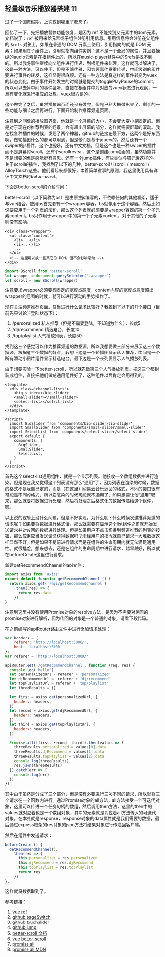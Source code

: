 ## 轻量级音乐播放器搭建 11



过了一个国庆假期，上次做到哪里了都忘了。

回忆了一下，先把播放暂停功能恢复，是因为 ref 不能找到父元素中的dom元素。文档说了：`ref` 被用来给元素或子组件注册引用信息。引用信息将会注册在父组件的 `$refs` 对象上。如果在普通的 DOM 元素上使用，引用指向的就是 DOM 元素；如果用在子组件上，引用就指向组件实例：这不是一个全局的属性，并且要操纵的audio元素是在根组件上的，所以在music-player组件中的$refs是找不到的。所以我将事件继续向父组件进行传递，到根组件来处理。这样就可以解决了，这是一种方法，可以使用，但是不够优雅，因为要事件重重传递，中间级别的组件要进行事件的转发，这样显得很麻烦。还有一种方法是将这样的事件转变为vuex的状态变化。由于事件开始发生的时候就是提交的togglePlayPause的commit，所以可以去掉中间的事件监听，直接在根组件中对对应的vuex状态进行观察，一旦有变化就进行相应的处理。vuex很方便的。

这个做完了之后，虽然播放器页面还没有做完，但是已经大概做出来了，剩余的一些功能与细节之后再进行。下面开始制作推荐频道页面。

注意到之间做的播放器界面，他就是一个屏幕的大小，不会变大变小是固定的。但是对于现在的推荐列表的场景，会有超出屏幕的部分，这样就需要屏幕的滚动。我在找各种插件的时候，发现了两个神器，github的链接在最下方，这两个是好东西啊，做轮播图什么的都可以用到，但是他们是基于jquery的。然后还有一个swiper的js插件，这个也挺好，还有中文文档，但是这个也是一种swiper的插件而不是屏幕的scroll。还有个scrollreveal，这个是创建dom动画的，虽然功能并不是想要的但是感觉挺有意思。还有一个jump插件，有些类似与锚元素这样的。关于scroll的插件，我找到了以下的几种，better-scroll / iscroll / mescroll / AlloyTouch 这些。他们看起来都很好，本着简单省事的原则，我这里使用具有详细中文文档的better-scroll。

下面是better-scroll的介绍时间：

better-scroll（以下简称为bs）是由原生js编写的，不依赖任何的其他框架，适于与vue结合。使用bs首先要有一个wrapper容器，bs就作用于这个容器。然后比如说要应用于一个列表的滚动，那么这个列表就必须要是wrapper容器的第一个子元素content。bs只作用于wrapper中的第一个子元素content，对于其他的子元素则没有影响。

```vue
<div class="wrapper">
  <ul class="content">
    <li>...</li>
    <li>...</li>
    ...
  </ul>
  <!-- 这里可以放一些其它的 DOM，但不会影响滚动 -->
</div>
```

```js
import BScroll from 'better-scroll'
let wrapper = document.querySelector('.wrapper')
let scroll = new BScroll(wrapper)
```

注意要求wrapper必须要有固定的宽度或高度，content内容的宽度或高度超出wrapper的范围的时候，就可以进行滚动的手势操作了。

现在关注频道推荐页面。应当进行什么请求比较好？我找到了以下的几个接口（目前先只讨论非登陆状态下）：

1. /personalized 私人推荐（但是不需要登陆，不知道为什么），长度5
2. /dj/recommend 精选电台，长度10
3. /top/playlist 人气播放列表，长度50

找到这三个感觉可以作为推荐频道的数据源。所以我想要做三部分来展示这三个数据源，根据这三个数据的特点，我想上边是一个轮播图展示私人推荐，中间是一个所有滑动小图片组件显示精选电台。最下边是一个长列表显示人气播放列表。

由于想要实验一下better-scroll，所以就先做第三个人气播放列表。把这三个都封装成组件，直接把他们做成通用组件好了，这种组件以后肯定会用得到的。

```vue
<template>
  <div class="channel-lists">
    <big-slider></big-slider>
    <small-slider></small-slider>
    <select-list></select-list>
  </div>
</template>

<script>
  import BigSlider from 'components/big-slider/big-slider'
  import SmallSlider from 'components/small-slider/small-slider'
  import SelectList from 'components/select-slider/select-slider'
  export default {
    components: {
      BigSlider,
      SmallSlider,
      SelectList,
    }
  }
</script>
```

首先这个select-list通用组件，就是一个显示列表。他接收一个数组数据并进行渲染。但是现在我又觉得这个列表没有那么“通用”了，因为列表在渲染的时候，数据的格式不是我自己定的，而是（在这里）网易云音乐返回的格式，不同的接口很有可能是不同的格式。所以在渲染的时候可能就不通用了，如果想要让他“通用”起来，那么就要将数据进行处理，然后将处理之后格式化的数据传递给这个组件，嗯。

以上说的逻辑上没什么问题，但是不好实现，为什么呢？什么时候发送推荐频道的请求呢？如果要将数据进行格式话，那么就需要在显示这个list组件之前就开始发送请求并对放回的数据进行处理。但是如果用户不点击切换到频道推荐的列表的按钮，那么应用应当发送请求获得数据吗？未经用户的指令就自己请求一大堆数据这样显然不好，但是如果不提前进行请求而是在组件的生命周期内就无法满足通用性。就很尴尬，想来想去，还是在组件的生命周期中进行请求，越早越好，所以就在beforeCreate这里进行请求。

新建getRecommendChannel的api文件：

```js
import axios from 'axios'
export default function getRecommendChannel () {
  return axios.get('/api/getRecommendChannel')
    .then((res) => {
      return res.data
    })
}
```

注意到这里并没有使用Promise对象的resolve方法，是因为不需要对传回的promise对象进行解析，因为传回的对象是一个普通的对象，请看下段代码。

在之前编写的apiRouter路由文件中进行添加请求处理：

```js
var headers = {
    referer: 'http://localhost:3000/',
    host: 'localhost:3000'
};
var referer = 'http://localhost:3000/'

apiRouter.get('/getRecommendChannel', function (req, res) {
  console.log('hello')
  let personalizedUrl = referer + 'personalized'
  let djRecommendUrl =  referer + 'dj/recommend'
  let topPlaylistUrl = referer + 'top/playlist'
  let threeResults = {}

  let first = axios.get(personalizedUrl, {
    headers: headers,
  })
  let second = axios.get(djRecommendUrl, {
    headers: headers,
  })
  let third = axios.get(topPlaylistUrl, {
    headers: headers,
  })

  Promise.all([first, second, third]).then(values => {
    threeResults.personalized = values[0].data
    threeResults.djRecommend = values[1].data
    threeResults.topPlaylist = values[2].data
    console.log(threeResults)
    res.json(threeResults)
  }).catch(err => {
    console.log(err)
  })
})
```

其中由于虽然是分成了三个部分，但是没有必要进行三次不同的请求，所以就将三个请求在一个函数内进行。通过Promise对象的all方法，all方法接受一个可迭代对象，这里可以传进一个任务句柄的数组，然后调用then方法，这里的then中的values就对应着也是一个数组对象，其中的元素就是对应着all方法传入的可迭代对象。在本处就是response，response对象的data属性就是我们需要的数据，最后通过express框架的res对象的json方法将结果对象进行传递回客户端。

然后在组件中发送请求：

```js
beforeCreate () {
  getRecommendChannel().
    then(res => {
      this.personalized = res.personalized
      this.djRecommend = res.djRecommend
      this.topPlaylist = res.topPlaylist
      return res
    })
},
```

这样就将数据取到了。





参考链接：

1. [vue ref](https://cn.vuejs.org/v2/api/#ref) 
2. [github pageSwitch](https://github.com/qiqiboy/pageSwitch)
3. [github touchslider](https://github.com/qiqiboy/touchslider)
4. [github jump](https://github.com/callmecavs/jump.js)
5. [better-scroll 文档](https://ustbhuangyi.github.io/better-scroll/doc/zh-hans/)
6. [vue better-scroll](http://www.imooc.com/article/18232)
7. [promise all](http://liubin.org/promises-book/#ch2-promise-all)
8. [promise all MDN](https://developer.mozilla.org/zh-CN/docs/Web/JavaScript/Reference/Global_Objects/Promise/all)